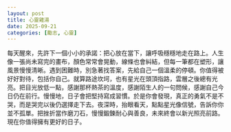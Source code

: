 ```yaml
---
layout: post
title: 心靈雞湯
date: 2025-09-21
categories: [勵志, 心靈]
---
```


每天醒來，先許下一個小小的承諾：把心放在當下，讓呼吸穩穩地走在路上。人生像一張尚未寫完的畫布，顏色常常會晃動，線條也會糾結，但每一筆都在塑形，讓風景慢慢清晰。遇到困難時，別急著找答案，先給自己一個溫柔的停頓。你值得被好好對待，包括你自己。就算路途坎坷，也有星光在頭頂指路，雲層之後總有光亮。把目光放低一點，感謝那杯熱茶的溫度，感謝陌生人的一句問候，感謝自己今日仍在前行。慢慢地，日子會把堅持寫成習慣。於是你會發現，真正的勇氣不是不哭，而是哭完以後仍選擇走下去。夜深時，抬眼看天，點點星光像信號，告訴你你並不孤單。把挫折當作磨刀石，慢慢鍛鍊耐心與善良，未來終會以新光照亮前路。現在你值得擁有更好的日子。